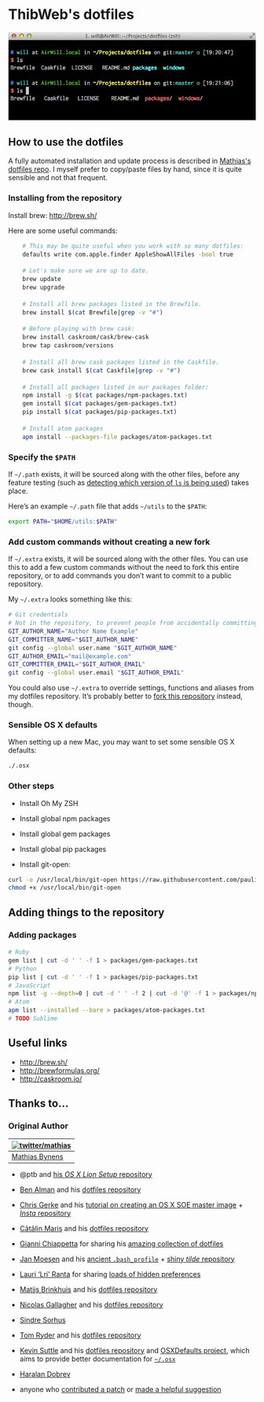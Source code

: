 # ThibWeb's dotfiles

![Screenshot of my shell prompt](dotfiles-screenshot.png)

## How to use the dotfiles

A fully automated installation and update process is described in [Mathias's dotfiles repo](https://github.com/mathiasbynens/dotfiles). I myself prefer to copy/paste files by hand, since it is quite sensible and not that frequent.

### Installing from the repository

Install brew: http://brew.sh/

Here are some useful commands:

~~~bash
    # This may be quite useful when you work with so many dotfiles:
    defaults write com.apple.finder AppleShowAllFiles -bool true

    # Let's make sure we are up to date.
    brew update
    brew upgrade

    # Install all brew packages listed in the Brewfile.
    brew install $(cat Brewfile|grep -v "#")

    # Before playing with brew cask:
    brew install caskroom/cask/brew-cask
    brew tap caskroom/versions

    # Install all brew cask packages listed in the Caskfile.
    brew cask install $(cat Caskfile|grep -v "#")

    # Install all packages listed in our packages folder:
    npm install -g $(cat packages/npm-packages.txt)
    gem install $(cat packages/gem-packages.txt)
    pip install $(cat packages/pip-packages.txt)

    # Install atom packages
    apm install --packages-file packages/atom-packages.txt
~~~

### Specify the `$PATH`

If `~/.path` exists, it will be sourced along with the other files, before any feature testing (such as [detecting which version of `ls` is being used](https://github.com/mathiasbynens/dotfiles/blob/aff769fd75225d8f2e481185a71d5e05b76002dc/.aliases#L21-26)) takes place.

Here’s an example `~/.path` file that adds `~/utils` to the `$PATH`:

```bash
export PATH="$HOME/utils:$PATH"
```

### Add custom commands without creating a new fork

If `~/.extra` exists, it will be sourced along with the other files. You can use this to add a few custom commands without the need to fork this entire repository, or to add commands you don’t want to commit to a public repository.

My `~/.extra` looks something like this:

```bash
# Git credentials
# Not in the repository, to prevent people from accidentally committing under my name
GIT_AUTHOR_NAME="Author Name Example"
GIT_COMMITTER_NAME="$GIT_AUTHOR_NAME"
git config --global user.name "$GIT_AUTHOR_NAME"
GIT_AUTHOR_EMAIL="mail@example.com"
GIT_COMMITTER_EMAIL="$GIT_AUTHOR_EMAIL"
git config --global user.email "$GIT_AUTHOR_EMAIL"
```

You could also use `~/.extra` to override settings, functions and aliases from my dotfiles repository. It’s probably better to [fork this repository](https://github.com/thibweb/dotfiles/fork) instead, though.

### Sensible OS X defaults

When setting up a new Mac, you may want to set some sensible OS X defaults:

```bash
./.osx
```

### Other steps

- Install Oh My ZSH
- Install global npm packages
- Install global gem packages
- Install global pip packages

- Install git-open:

~~~bash
curl -o /usr/local/bin/git-open https://raw.githubusercontent.com/paulirish/git-open/master/git-open
chmod +x /usr/local/bin/git-open
~~~

## Adding things to the repository

### Adding packages

~~~bash
# Ruby
gem list | cut -d ' ' -f 1 > packages/gem-packages.txt
# Python
pip list | cut -d ' ' -f 1 > packages/pip-packages.txt
# JavaScript
npm list -g --depth=0 | cut -d ' ' -f 2 | cut -d '@' -f 1 > packages/npm-packages.txt
# Atom
apm list --installed --bare > packages/atom-packages.txt
# TODO Sublime
~~~

## Useful links

- http://brew.sh/
- http://brewformulas.org/
- http://caskroom.io/

## Thanks to…

### Original Author

| [![twitter/mathias](http://gravatar.com/avatar/24e08a9ea84deb17ae121074d0f17125?s=70)](http://twitter.com/mathias "Follow @mathias on Twitter") |
|---|
| [Mathias Bynens](http://mathiasbynens.be/) |

* @ptb and [his _OS X Lion Setup_ repository](https://github.com/ptb/Mac-OS-X-Lion-Setup)
* [Ben Alman](http://benalman.com/) and his [dotfiles repository](https://github.com/cowboy/dotfiles)
* [Chris Gerke](http://www.randomsquared.com/) and his [tutorial on creating an OS X SOE master image](http://chris-gerke.blogspot.com/2012/04/mac-osx-soe-master-image-day-7.html) + [_Insta_ repository](https://github.com/cgerke/Insta)
* [Cãtãlin Mariş](https://github.com/alrra) and his [dotfiles repository](https://github.com/alrra/dotfiles)
* [Gianni Chiappetta](http://gf3.ca/) for sharing his [amazing collection of dotfiles](https://github.com/gf3/dotfiles)
* [Jan Moesen](http://jan.moesen.nu/) and his [ancient `.bash_profile`](https://gist.github.com/1156154) + [shiny _tilde_ repository](https://github.com/janmoesen/tilde)
* [Lauri ‘Lri’ Ranta](http://lri.me/) for sharing [loads of hidden preferences](http://osxnotes.net/defaults.html)
* [Matijs Brinkhuis](http://hotfusion.nl/) and his [dotfiles repository](https://github.com/matijs/dotfiles)
* [Nicolas Gallagher](http://nicolasgallagher.com/) and his [dotfiles repository](https://github.com/necolas/dotfiles)
* [Sindre Sorhus](http://sindresorhus.com/)
* [Tom Ryder](http://blog.sanctum.geek.nz/) and his [dotfiles repository](https://github.com/tejr/dotfiles)
* [Kevin Suttle](http://kevinsuttle.com/) and his [dotfiles repository](https://github.com/kevinSuttle/dotfiles) and [OSXDefaults project](https://github.com/kevinSuttle/OSXDefaults), which aims to provide better documentation for [`~/.osx`](http://mths.be/osx)
* [Haralan Dobrev](http://hkdobrev.com/)

* anyone who [contributed a patch](https://github.com/mathiasbynens/dotfiles/contributors) or [made a helpful suggestion](https://github.com/mathiasbynens/dotfiles/issues)
